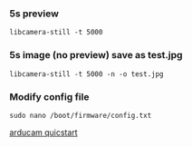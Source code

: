 ### 5s preview

`libcamera-still -t 5000`

### 5s image (no preview) save as test.jpg

`libcamera-still -t 5000 -n -o test.jpg`

### Modify config file

`sudo nano /boot/firmware/config.txt`

[arducam quicstart](https://docs.arducam.com/Raspberry-Pi-Camera/Pivariety-Camera/Quick-Start-Guide/)
